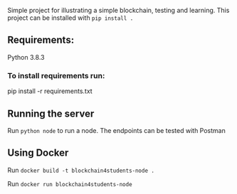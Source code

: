 Simple project for illustrating a simple blockchain, testing and learning.
This project can be installed with ``pip install . ``
## Requirements:
Python 3.8.3

### To install requirements run:
pip install -r requirements.txt

## Running the server
Run ```python node``` to run a node.
The endpoints can be tested with Postman

## Using Docker
Run ``docker build -t blockchain4students-node .``

Run ``docker run blockchain4students-node``